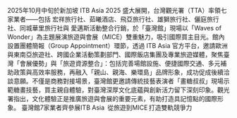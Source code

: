2025年10月中旬於新加坡 ITB Asia 2025 盛大展開，台灣觀光署（TTA）率領七家業者——包括 宏祥旅行社、茹曦酒店、飛亞旅行社、雄獅旅行社、儷庭旅行社、同城華里旅行社與 愛邁斯活動整合行銷，於「臺灣館」現場以「Waves of Wonder」為主題展演旅遊與會展（MICE）雙重魅力，吸引國際買主目光。館內設置團體簡報（Group Appointment）環節，透過 ITB Asia 官方平台，邀請歐洲與東南亞旅遊社、跨國企業活動策劃部門、國際飯店集團及專業旅遊媒體，聚焦臺灣「會展優勢」與「旅遊資源整合」：包括完善場館設施、便捷國際交通、多元補助政策與高效率服務，再融入「親山、親海、樂環島」品牌形象，成功促成後續洽談意願。不僅是商務對接場景，臺灣館更邀請傳統技藝表演者「畫糖叔叔」現場示範糖畫技藝，買主親自體驗，對臺灣深厚文化底蘊與創新活力留下深刻印象。觀光署指出，文化體驗正是推廣旅遊與會展的重要元素，有助打造具記憶點的國際形象。 臺灣館7家業者齊參展ITB Asia 從旅遊到MICE 打造雙軌競爭力 